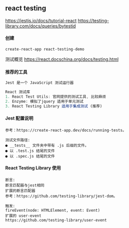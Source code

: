 ## react testing
https://jestjs.io/docs/tutorial-react
https://testing-library.com/docs/queries/bytestid
#### 创建
```
create-react-app react-testing-demo
```
测试概览
https://react.docschina.org/docs/testing.html

#### 推荐的工具
```js
Jest 是一个 JavaScript 测试运行器

React 测试库
1. React Test Utils: 官网提供的测试工具, 比较麻烦
2. Enzyme: 模拟了jquery 适用于单元测试
3. React Testing Library 适用于集成测试 (推荐)
```

#### Jest 配置说明
```
参考：https://create-react-app.dev/docs/running-tests。

测试文件路径:
● __tests__ 文件夹中带有 .js 后缀的文件。
● 以 .test.js 结尾的文件
● 以 .spec.js 结尾的文件
```

#### React Testing Library 使用
```
断言:
断言匹配器与jest相同
扩展的断言匹配器
参考：https://github.com/testing-library/jest-dom。

触发:
fireEvent(node: HTMLElement, event: Event)
扩展的 user-event
https://github.com/testing-library/user-event
```
